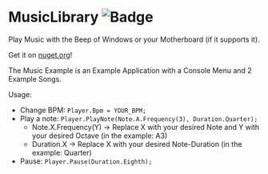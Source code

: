 # MusicLibrary ![Badge](https://ci.appveyor.com/api/projects/status/8j0g8ah3rlo32jbu?svg=true)
Play Music with the Beep of Windows or your Motherboard (if it supports it).

Get it on [nuget.org](https://www.nuget.org/packages/Music/)!

The Music Example is an Example Application with a Console Menu and 2 Example Songs.

Usage:
* Change BPM: `Player.Bpm = YOUR_BPM;`
* Play a note: `Player.PlayNote(Note.A.Frequency(3), Duration.Quarter);`
  - Note.X.Frequency(Y) -> Replace X with your desired Note and Y with your desired Octave (in the example: A3)
  - Duration.X -> Replace X with your desired Note-Duration (in the example: Quarter)
* Pause: `Player.Pause(Duration.Eighth);`
